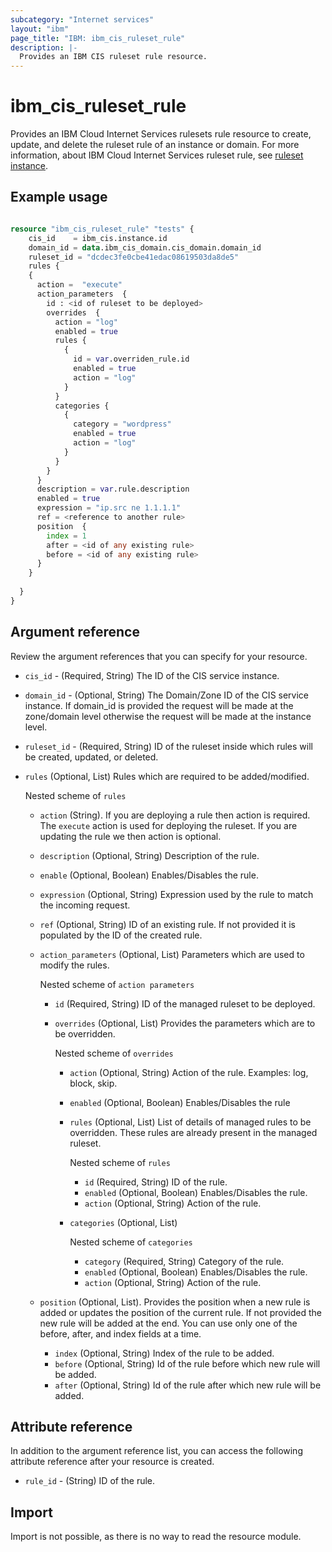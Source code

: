 ```yaml
---
subcategory: "Internet services"
layout: "ibm"
page_title: "IBM: ibm_cis_ruleset_rule"
description: |-
  Provides an IBM CIS ruleset rule resource.
---
```


# ibm_cis_ruleset_rule
Provides an IBM Cloud Internet Services rulesets rule resource to create, update, and delete the ruleset rule of an instance or domain. For more information, about IBM Cloud Internet Services ruleset rule, see [ruleset instance]().

## Example usage

```terraform

resource "ibm_cis_ruleset_rule" "tests" {
    cis_id    = ibm_cis.instance.id
    domain_id = data.ibm_cis_domain.cis_domain.domain_id
    ruleset_id = "dcdec3fe0cbe41edac08619503da8de5"
    rules {
    {
      action =  "execute"
      action_parameters  {
        id : <id of ruleset to be deployed>
        overrides  {
          action = "log"
          enabled = true
          rules {
            {
              id = var.overriden_rule.id
              enabled = true
              action = "log"
            }
          }
          categories {
            {
              category = "wordpress"
              enabled = true
              action = "log"
            }
          }
        }
      }
      description = var.rule.description
      enabled = true
      expression = "ip.src ne 1.1.1.1"
      ref = <reference to another rule>
      position  {
        index = 1
        after = <id of any existing rule>
        before = <id of any existing rule>
      }
    }
    
  }
}
```

## Argument reference
Review the argument references that you can specify for your resource. 

- `cis_id` - (Required, String) The ID of the CIS service instance.
- `domain_id` - (Optional, String) The Domain/Zone ID of the CIS service instance. If domain_id is provided the request will be made at the zone/domain level otherwise the  request will be made at the instance level.
- `ruleset_id` - (Required, String) ID of the ruleset inside which rules will be created, updated, or deleted.
- `rules` (Optional, List) Rules which are required to be added/modified.
  
  Nested scheme of `rules`
    - `action` (String). If you are deploying a rule then action is required. The `execute` action is used for deploying the ruleset. If you are updating the rule we then action is optional.
    - `description` (Optional, String) Description of the rule.
    - `enable` (Optional, Boolean) Enables/Disables the rule.
    - `expression` (Optional, String) Expression used by the rule to match the incoming request.
    - `ref` (Optional, String) ID of an existing rule. If not provided it is populated by the ID of the created rule.
    - `action_parameters` (Optional, List) Parameters which are used to modify the rules.
    
      Nested scheme of `action parameters`
      - `id` (Required, String) ID of the managed ruleset to be deployed.
      - `overrides` (Optional, List) Provides the parameters which are to be overridden.

        Nested scheme of `overrides`
        - `action` (Optional, String) Action of the rule. Examples: log, block, skip.
        - `enabled` (Optional, Boolean) Enables/Disables the rule
        - `rules` (Optional, List) List of details of managed rules to be overridden. These rules are already present in the managed ruleset.

          Nested scheme of `rules`
          - `id` (Required, String) ID of the rule.
          - `enabled` (Optional, Boolean) Enables/Disables the rule.
          - `action` (Optional, String) Action of the rule.
        - `categories` (Optional, List)
          
          Nested scheme of `categories`
          - `category` (Required, String) Category of the rule.
          - `enabled` (Optional, Boolean) Enables/Disables the rule.
          - `action` (Optional, String) Action of the rule.
    - `position` (Optional, List). Provides the position when a new rule is added or updates the position of the current rule. If not provided the new rule will be added at the end. You can use only one of the before, after, and index fields at a time.
      - `index` (Optional, String) Index of the rule to be added. 
      - `before` (Optional, String) Id of the rule before which new rule will be added. 
      - `after` (Optional, String) Id of the rule after which new rule will be added.

        

## Attribute reference
In addition to the argument reference list, you can access the following attribute reference after your resource is created.

- `rule_id` - (String) ID of the rule. 


## Import

Import is not possible, as there is no way to read the resource module.
